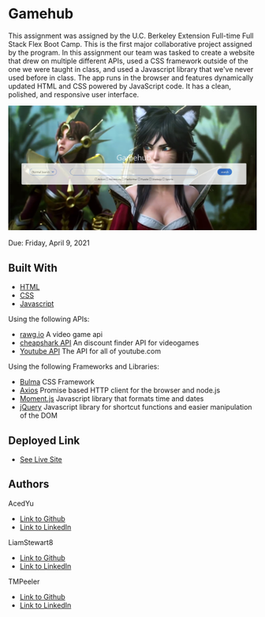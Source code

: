 # Gamehub
This assignment was assigned by the U.C. Berkeley Extension Full-time Full Stack Flex Boot Camp.
This is the first major collaborative project assigned by the program. In this assignment our team was tasked to create a website that drew on multiple different APIs, used a CSS framework outside of the one we were taught in class, and used a Javascript library that we've never used before in class. The app runs in the browser and features dynamically updated HTML and CSS powered by JavaScript code. It has a clean, polished, and responsive user interface.

![Image](projectpic.png)

Due: Friday, April 9, 2021

## Built With
* [HTML](https://developer.mozilla.org/en-US/docs/Web/HTML)
* [CSS](https://developer.mozilla.org/en-US/docs/Web/CSS)
* [Javascript](https://developer.mozilla.org/en-US/docs/Web/JavaScript)

Using the following APIs:
* [rawg.io](https://api.rawg.io/docs/) A video game api
* [cheapshark API](https://apidocs.cheapshark.com/) An discount finder API for videogames
* [Youtube API](https://developers.google.com/youtube/v3) The API for all of youtube.com

Using the following Frameworks and Libraries:
- [Bulma](https://bulma.io/documentation/) CSS Framework
- [Axios](https://github.com/axios/axios) Promise based HTTP client for the browser and node.js
- [Moment.js](https://momentjs.com/docs/) Javascript library that formats time and dates
- [jQuery](https://api.jquery.com/) Javascript library for shortcut functions and easier manipulation of the DOM

## Deployed Link

* [See Live Site](https://acedyu.github.io/gamehub/)

## Authors
AcedYu
- [Link to Github](https://github.com/AcedYu)
- [Link to LinkedIn](https://www.linkedin.com/in/alex-yu-3712811b9/)

LiamStewart8
- [Link to Github](https://github.com/LiamStewart8)
- [Link to LinkedIn](https://www.linkedin.com/in/liamsctewart/)

TMPeeler
- [Link to Github](https://github.com/TMPeeler)
- [Link to LinkedIn](https://www.linkedin.com/in/thomas-peeler-2879bb208/)